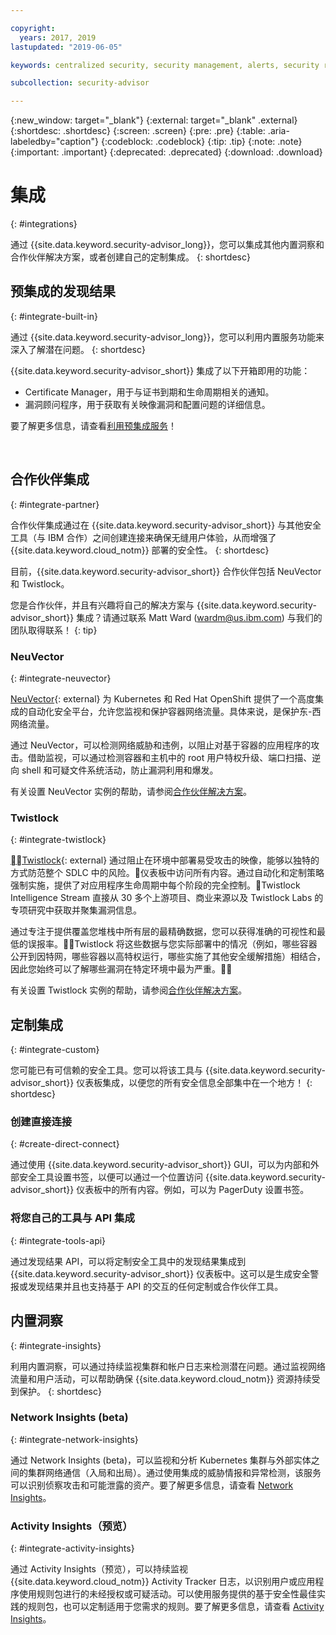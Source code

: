 ```yaml
---

copyright:
  years: 2017, 2019
lastupdated: "2019-06-05"

keywords: centralized security, security management, alerts, security risk, insights, threat detection

subcollection: security-advisor

---
```


{:new_window: target="_blank"}
{:external: target="_blank" .external}
{:shortdesc: .shortdesc}
{:screen: .screen}
{:pre: .pre}
{:table: .aria-labeledby="caption"}
{:codeblock: .codeblock}
{:tip: .tip}
{:note: .note}
{:important: .important}
{:deprecated: .deprecated}
{:download: .download}


# 集成
{: #integrations}

通过 {{site.data.keyword.security-advisor_long}}，您可以集成其他内置洞察和合作伙伴解决方案，或者创建自己的定制集成。
{: shortdesc}


## 预集成的发现结果
{: #integrate-built-in}

通过 {{site.data.keyword.security-advisor_long}}，您可以利用内置服务功能来深入了解潜在问题。
{: shortdesc}


{{site.data.keyword.security-advisor_short}} 集成了以下开箱即用的功能：

* Certificate Manager，用于与证书到期和生命周期相关的通知。
* 漏洞顾问程序，用于获取有关映像漏洞和配置问题的详细信息。

要了解更多信息，请查看[利用预集成服务](/docs/services/security-advisor?topic=security-advisor-setup-services)！

</br>

## 合作伙伴集成
{: #integrate-partner}

合作伙伴集成通过在 {{site.data.keyword.security-advisor_short}} 与其他安全工具（与 IBM 合作）之间创建连接来确保无缝用户体验，从而增强了 {{site.data.keyword.cloud_notm}} 部署的安全性。
{: shortdesc}

目前，{{site.data.keyword.security-advisor_short}} 合作伙伴包括 NeuVector 和 Twistlock。

您是合作伙伴，并且有兴趣将自己的解决方案与 {{site.data.keyword.security-advisor_short}} 集成？请通过联系 Matt Ward (wardm@us.ibm.com) 与我们的团队取得联系！
{: tip}

### NeuVector
{: #integrate-neuvector}

[NeuVector](https://neuvector.com){: external} 为 Kubernetes 和 Red Hat OpenShift 提供了一个高度集成的自动化安全平台，允许您监视和保护容器网络流量。具体来说，是保护东-西网络流量。

通过 NeuVector，可以检测网络威胁和违例，以阻止对基于容器的应用程序的攻击。借助监视，可以通过检测容器和主机中的 root 用户特权升级、端口扫描、逆向 shell 和可疑文件系统活动，防止漏洞利用和爆发。

有关设置 NeuVector 实例的帮助，请参阅[合作伙伴解决方案](/docs/services/security-advisor?topic=security-advisor-setup-partner#setup-neuvector)。


### Twistlock
{: #integrate-twistlock}

[Twistlock](https://www.twistlock.com){: external} 通过阻止在环境中部署易受攻击的映像，能够以独特的方式防范整个 SDLC 中的风险。仪表板中访问所有内容。通过自动化和定制策略强制实施，提供了对应用程序生命周期中每个阶段的完全控制。Twistlock Intelligence Stream 直接从 30 多个上游项目、商业来源以及 Twistlock Labs 的专项研究中获取并聚集漏洞信息。

通过专注于提供覆盖您堆栈中所有层的最精确数据，您可以获得准确的可视性和最低的误报率。Twistlock 将这些数据与您实际部署中的情况（例如，哪些容器公开到因特网，哪些容器以高特权运行，哪些实施了其他安全缓解措施）相结合，因此您始终可以了解哪些漏洞在特定环境中最为严重。

有关设置 Twistlock 实例的帮助，请参阅[合作伙伴解决方案](/docs/services/security-advisor?topic=security-advisor-setup-partner#setup-twistlock)。
</br>


## 定制集成
{: #integrate-custom}

您可能已有可信赖的安全工具。您可以将该工具与 {{site.data.keyword.security-advisor_short}} 仪表板集成，以便您的所有安全信息全部集中在一个地方！
{: shortdesc}

### 创建直接连接
{: #create-direct-connect}

通过使用 {{site.data.keyword.security-advisor_short}} GUI，可以为内部和外部安全工具设置书签，以便可以通过一个位置访问 {{site.data.keyword.security-advisor_short}} 仪表板中的所有内容。例如，可以为 PagerDuty 设置书签。

### 将您自己的工具与 API 集成
{: #integrate-tools-api}

通过发现结果 API，可以将定制安全工具中的发现结果集成到 {{site.data.keyword.security-advisor_short}} 仪表板中。这可以是生成安全警报或发现结果并且也支持基于 API 的交互的任何定制或合作伙伴工具。

## 内置洞察
{: #integrate-insights}

利用内置洞察，可以通过持续监视集群和帐户日志来检测潜在问题。通过监视网络流量和用户活动，可以帮助确保 {{site.data.keyword.cloud_notm}} 资源持续受到保护。
{: shortdesc}

### Network Insights (beta)
{: #integrate-network-insights}

通过 Network Insights (beta)，可以监视和分析 Kubernetes 集群与外部实体之间的集群网络通信（入局和出局）。通过使用集成的威胁情报和异常检测，该服务可以识别侦察攻击和可能泄露的资产。要了解更多信息，请查看 [Network Insights](/docs/services/security-advisor?topic=security-advisor-network)。

### Activity Insights（预览）
{: #integrate-activity-insights}

通过 Activity Insights（预览），可以持续监视 {{site.data.keyword.cloud_notm}} Activity Tracker 日志，以识别用户或应用程序使用规则包进行的未经授权或可疑活动。可以使用服务提供的基于安全性最佳实践的规则包，也可以定制适用于您需求的规则。要了解更多信息，请查看 [Activity Insights](/docs/services/security-advisor?topic=security-advisor-activity)。
